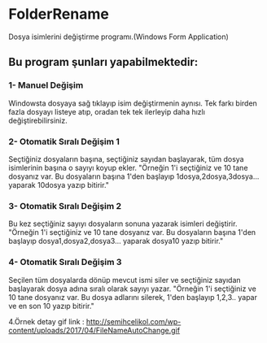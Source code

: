 # FolderRename
Dosya isimlerini değiştirme programı.(Windows Form Application)

<h2>Bu program şunları yapabilmektedir:</h2>

<h3>1- Manuel Değişim</h3>
Windowsta dosyaya sağ tıklayıp isim değiştirmenin aynısı.
Tek farkı birden fazla dosyayı listeye atıp, oradan tek tek ilerleyip daha hızlı değiştirebilirsiniz.

<h3>2- Otomatik Sıralı Değişim 1</h3>
Seçtiğiniz dosyaların başına, seçtiğiniz sayıdan başlayarak, tüm dosya isimlerinin başına o sayıyı koyup ekler.
"Örneğin 1'i seçtiğiniz ve 10 tane dosyanız var. Bu dosyaların başına 1'den başlayıp 1dosya,2dosya,3dosya... yaparak 10dosya yazıp bitirir."

<h3>3- Otomatik Sıralı Değişim 2</h3>
Bu kez seçtiğiniz sayıyı dosyaların sonuna yazarak isimleri değiştirir.
"Örneğin 1'i seçtiğiniz ve 10 tane dosyanız var. Bu dosyaların başına 1'den başlayıp dosya1,dosya2,dosya3... yaparak dosya10 yazıp bitirir."

<h3>4- Otomatik Sıralı Değişim 3</h3>
Seçilen tüm dosyalarda dönüp mevcut ismi siler ve seçtiğiniz sayıdan başlayarak dosya adına sıralı olarak sayıyı yazar.
"Örneğin 1'i seçtiğiniz ve 10 tane dosyanız var. Bu dosya adlarını silerek, 1'den başlayıp 1,2,3.. yapar ve en son 10 yazıp bitirir."

4.Örnek detay gif link : http://semihcelikol.com/wp-content/uploads/2017/04/FileNameAutoChange.gif
